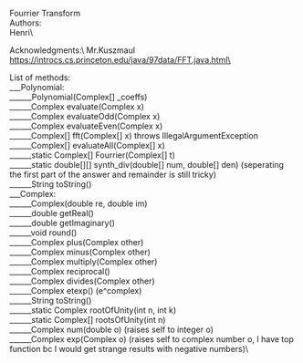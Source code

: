 Fourrier Transform\
Authors:\
    Henri\

Acknowledgments:\ 
    Mr.Kuszmaul\
    https://introcs.cs.princeton.edu/java/97data/FFT.java.html\


List of methods:\
___Polynomial:\
______Polynomial(Complex[] _coeffs)\
______Complex evaluate(Complex x)\
______Complex evaluateOdd(Complex x)\
______Complex evaluateEven(Complex x)\
______Complex[] fft(Complex[] x) throws IllegalArgumentException\
______Complex[] evaluateAll(Complex[] x)\
______static Complex[] Fourrier(Complex[] t)\
______static double[][] synth_div(double[] num, double[] den) (seperating the first part of the answer and remainder is still tricky)\
______String toString()\
___Complex:\
______Complex(double re, double im)\
______double getReal()\
______double getImaginary()\
______void round()\
______Complex plus(Complex other)\
______Complex minus(Complex other)\
______Complex multiply(Complex other)\
______Complex reciprocal()\
______Complex divides(Complex other)\
______Complex etexp() (e^complex)\
______String toString()\
______static Complex rootOfUnity(int n, int k)\
______static Complex[] rootsOfUnity(int n)\
______Complex num(double o) (raises self to integer o)\
______Complex exp(Complex o) (raises self to complex number o, I have top function bc I would get strange results with negative numbers)\